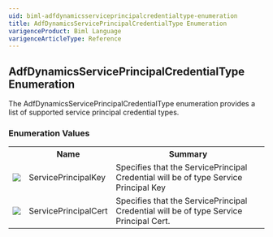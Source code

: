```yaml
---
uid: biml-adfdynamicsserviceprincipalcredentialtype-enumeration
title: AdfDynamicsServicePrincipalCredentialType Enumeration
varigenceProduct: Biml Language
varigenceArticleType: Reference
---
```


## AdfDynamicsServicePrincipalCredentialType Enumeration<div class="LanguageSummary"><div class ="SummaryItem">The AdfDynamicsServicePrincipalCredentialType enumeration provides a list of supported service principal credential types.</div></div><div class="EnumValueGroup">### Enumeration Values<table id="EnumValue" class="MemberList"><tbody><tr><th class="MemberTypeIconColumnHeader">&nbsp;</th><th class="MemberNameColumnHeader">Name</th><th class="MemberSummaryColumnHeader">Summary</th></tr><tr class="cd0"><td align="center" class="MemberTypeIcon"><img src="enumValue.png"></img></td><td class="MemberName">ServicePrincipalKey</td><td class="MemberSummary"><div class ="SummaryItem">Specifies that the ServicePrincipal Credential will be of type Service Principal Key</div></td></tr><tr class="cd1"><td align="center" class="MemberTypeIcon"><img src="enumValue.png"></img></td><td class="MemberName">ServicePrincipalCert</td><td class="MemberSummary"><div class ="SummaryItem">Specifies that the ServicePrincipal Credential will be of type Service Principal Cert.</div></td></tr></tbody></table></div>